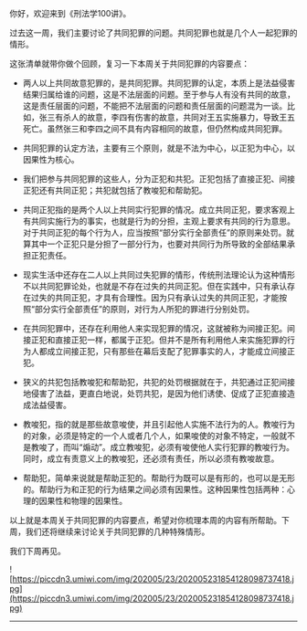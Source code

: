 你好，欢迎来到《刑法学100讲》。

过去这一周，我们主要讨论了共同犯罪的问题。共同犯罪也就是几个人一起犯罪的情形。

这张清单就带你做个回顾，复习一下本周关于共同犯罪的内容要点：

* 两人以上共同故意犯罪的，是共同犯罪。共同犯罪的认定，本质上是法益侵害结果归属给谁的问题，这是不法层面的问题。至于参与人有没有共同的故意，这是责任层面的问题，不能把不法层面的问题和责任层面的问题混为一谈。比如，张三有杀人的故意，李四有伤害的故意，共同对王五实施暴力，导致王五死亡。虽然张三和李四之间不具有内容相同的故意，但仍然构成共同犯罪。

* 共同犯罪的认定方法，主要有三个原则，就是不法为中心，以正犯为中心，以因果性为核心。

* 我们把参与共同犯罪的这些人，分为正犯和共犯。正犯包括了直接正犯、间接正犯还有共同正犯；共犯就包括了教唆犯和帮助犯。

* 共同正犯指的是两个人以上共同实行犯罪的情况。成立共同正犯，要求客观上有共同实施行为的事实，也就是行为的分担，主观上要求有共同的行为意思。对于共同正犯的每个行为人，应当按照“部分实行全部责任”的原则来处罚。就算其中一个正犯只是分担了一部分行为，也要对共同行为所导致的全部结果承担正犯责任。

* 现实生活中还存在二人以上共同过失犯罪的情形，传统刑法理论认为这种情形不以共同犯罪论处，也就是不存在过失的共同正犯。但在实践中，只有承认存在过失的共同正犯，才具有合理性。因为只有承认过失的共同正犯，才能按照“部分实行全部责任”的原则，对行为人所犯的罪进行分别处罚。

* 在共同犯罪中，还存在利用他人来实现犯罪的情况，这就被称为间接正犯。间接正犯和直接正犯一样，都属于正犯。但并不是所有利用他人来实施犯罪的行为人都成立间接正犯，只有那些在幕后支配了犯罪事实的人，才能成立间接正犯。

* 狭义的共犯包括教唆犯和帮助犯，共犯的处罚根据就在于，共犯通过正犯间接地侵害了法益，更直白地说，处罚共犯，是因为他们诱使、促成了正犯直接造成法益侵害。

* 教唆犯，指的就是那些故意唆使，并且引起他人实施不法行为的人。教唆行为的对象，必须是特定的一个人或者几个人，如果唆使的对象不特定，一般就不是教唆了，而叫“煽动”。成立教唆犯，必须有唆使他人实行犯罪的教唆行为。同时，成立有责意义上的教唆犯，还必须有责任，所以必须有教唆故意。

* 帮助犯，简单来说就是帮助正犯的。帮助行为既可以是有形的，也可以是无形的。帮助行为和正犯的行为结果之间必须有因果性。这种因果性包括两种：心理的因果性和物理的因果性。

以上就是本周关于共同犯罪的内容要点，希望对你梳理本周的内容有所帮助。下周，我们还将继续来讨论关于共同犯罪的几种特殊情形。

我们下周再见。

![https://piccdn3.umiwi.com/img/202005/23/202005231854128098737418.jpg](https://piccdn3.umiwi.com/img/202005/23/202005231854128098737418.jpg)

---

